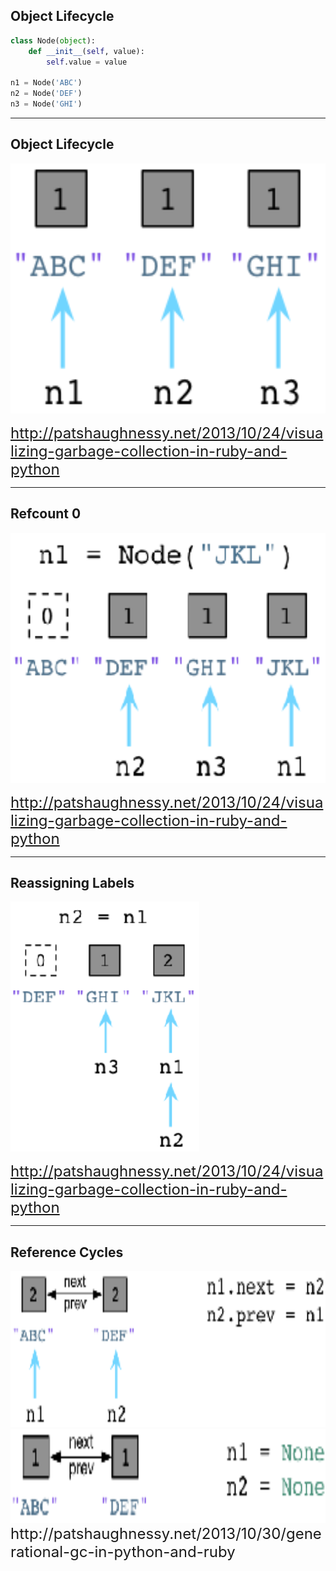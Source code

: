 
## Object Lifecycle

```python
class Node(object):
    def __init__(self, value):
        self.value = value

n1 = Node('ABC')
n2 = Node('DEF')
n3 = Node('GHI')
```

---

## Object Lifecycle
<img src="/resources/three_nodes.png" height=400px>

<font size=5>http://patshaughnessy.net/2013/10/24/visualizing-garbage-collection-in-ruby-and-python</font>

---

## Refcount 0

<img src="/resources/del_node_0.png" height=400px>

<font size=5>http://patshaughnessy.net/2013/10/24/visualizing-garbage-collection-in-ruby-and-python</font>

---

## Reassigning Labels

<img src="/resources/reassign_labels.png" height=400px>

<font size=5>http://patshaughnessy.net/2013/10/24/visualizing-garbage-collection-in-ruby-and-python</font>

---

## Reference Cycles

<img src="/resources/creating_cycles.png" height=250px width=650px >
<img src="/resources/del_cycles.png" height=150px width=650px>
<font size=5>http://patshaughnessy.net/2013/10/30/generational-gc-in-python-and-ruby</font>
